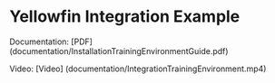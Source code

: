 # Yellowfin Integration Example

Documentation: [PDF] (documentation/InstallationTrainingEnvironmentGuide.pdf)

Video: [Video] (documentation/IntegrationTrainingEnvironment.mp4)
